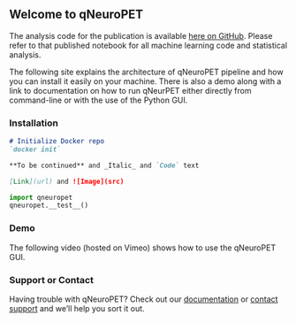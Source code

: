## Welcome to qNeuroPET

The analysis code for the publication is available [here on GitHub](http://nbviewer.jupyter.org/github/ieeg-portal/qneuroPET/blob/master/analysis/qPET%20Epilepsy%20-%20FINAL%20Tables%20and%20Figures.ipynb). Please refer to that published notebook for all machine learning code and statistical analysis. 

The following site explains the architecture of qNeuroPET pipeline and how you can install it easily on your machine. There is also a demo along with a link to documentation on how to run qNeurPET either directly from command-line or with the use of the Python GUI. 

### Installation


```markdown
# Initialize Docker repo
`docker init`

**To be continued** and _Italic_ and `Code` text

[Link](url) and ![Image](src)
```
```python
import qneuropet
qneuropet.__test__()
```


### Demo

The following video (hosted on Vimeo) shows how to use the qNeuroPET GUI.

### Support or Contact

Having trouble with qNeuroPET? Check out our [documentation]() or [contact support](https://github.com/smartrama) and we’ll help you sort it out.
